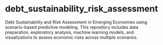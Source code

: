# debt_sustainability_risk_assessment
Debt Sustainability and Risk Assessment in Emerging Economies using scenario-based predictive modeling. This repository includes data preparation, exploratory analysis, machine learning models, and visualizations to assess economic risks across multiple scenarios.
